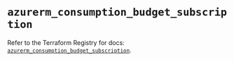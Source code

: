 # `azurerm_consumption_budget_subscription`

Refer to the Terraform Registry for docs: [`azurerm_consumption_budget_subscription`](https://registry.terraform.io/providers/hashicorp/azurerm/3.87.0/docs/resources/consumption_budget_subscription).
